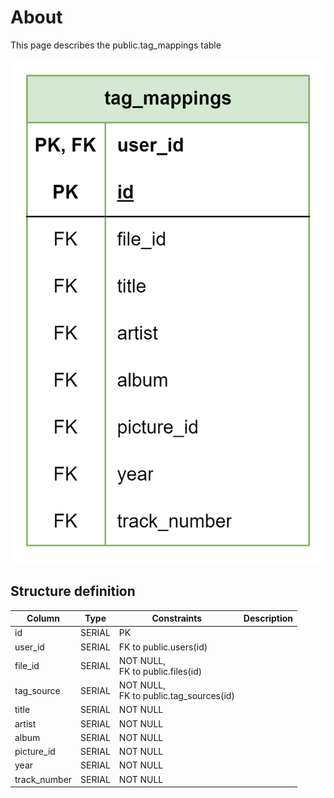 # About  

This page describes the public.tag_mappings table  

![Alt text](tag_mappings.png)

## Structure definition  

| Column | Type | Constraints | Description |
| - | - | - | - |
| id | SERIAL | PK |
| user_id | SERIAL | FK to public.users(id) |
| file_id | SERIAL | NOT NULL,<br/> FK to public.files(id) |
| tag_source | SERIAL | NOT NULL,<br/> FK to public.tag_sources(id) |
| title | SERIAL | NOT NULL |
| artist | SERIAL | NOT NULL |
| album | SERIAL | NOT NULL |
| picture_id | SERIAL | NOT NULL |
| year | SERIAL | NOT NULL |
| track_number | SERIAL | NOT NULL |